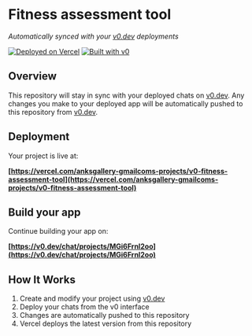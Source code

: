 # Fitness assessment tool

*Automatically synced with your [v0.dev](https://v0.dev) deployments*

[![Deployed on Vercel](https://img.shields.io/badge/Deployed%20on-Vercel-black?style=for-the-badge&logo=vercel)](https://vercel.com/anksgallery-gmailcoms-projects/v0-fitness-assessment-tool)
[![Built with v0](https://img.shields.io/badge/Built%20with-v0.dev-black?style=for-the-badge)](https://v0.dev/chat/projects/MGi6FrnI2oo)

## Overview

This repository will stay in sync with your deployed chats on [v0.dev](https://v0.dev).
Any changes you make to your deployed app will be automatically pushed to this repository from [v0.dev](https://v0.dev).

## Deployment

Your project is live at:

**[https://vercel.com/anksgallery-gmailcoms-projects/v0-fitness-assessment-tool](https://vercel.com/anksgallery-gmailcoms-projects/v0-fitness-assessment-tool)**

## Build your app

Continue building your app on:

**[https://v0.dev/chat/projects/MGi6FrnI2oo](https://v0.dev/chat/projects/MGi6FrnI2oo)**

## How It Works

1. Create and modify your project using [v0.dev](https://v0.dev)
2. Deploy your chats from the v0 interface
3. Changes are automatically pushed to this repository
4. Vercel deploys the latest version from this repository